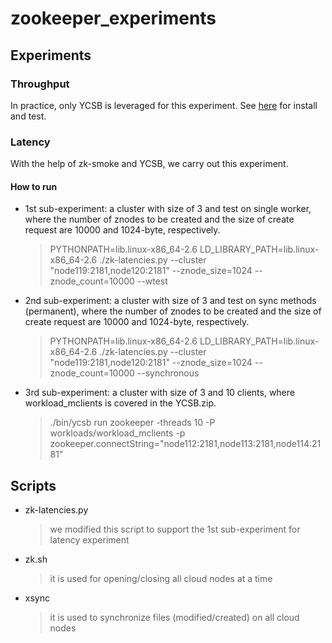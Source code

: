 # zookeeper_experiments



## Experiments

### Throughput
In practice, only YCSB is leveraged for this experiment. See [here](https://github.com/brianfrankcooper/YCSB](https://github.com/brianfrankcooper/YCSB/tree/master/zookeeper)) for install and test.


### Latency
With the help of zk-smoke and YCSB, we carry out this experiment.


#### How to run

- 1st sub-experiment: a cluster with size of 3 and test on single worker, where the number of znodes to be created and the size of create request are 10000 and 1024-byte, respectively.
  > PYTHONPATH=lib.linux-x86_64-2.6 LD_LIBRARY_PATH=lib.linux-x86_64-2.6 ./zk-latencies.py --cluster "node119:2181,node120:2181"  --znode_size=1024 --znode_count=10000 --wtest
- 2nd sub-experiment: a cluster with size of 3 and test on sync methods (permanent), where the number of znodes to be created and the size of create request are 10000 and 1024-byte, respectively.
  > PYTHONPATH=lib.linux-x86_64-2.6 LD_LIBRARY_PATH=lib.linux-x86_64-2.6 ./zk-latencies.py --cluster "node119:2181,node120:2181"  --znode_size=1024 --znode_count=10000 --synchronous
- 3rd sub-experiment: a cluster with size of 3 and 10 clients, where workload_mclients is covered in the YCSB.zip.
  > ./bin/ycsb run zookeeper -threads 10 -P workloads/workload_mclients -p zookeeper.connectString="node112:2181,node113:2181,node114:2181"


## Scripts
- zk-latencies.py
  > we modified this script to support the 1st sub-experiment for latency experiment
- zk.sh
  > it is used for opening/closing all cloud nodes at a time
- xsync
  > it is used to synchronize files (modified/created) on all cloud nodes




